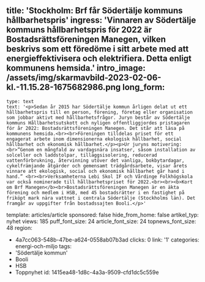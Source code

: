 title: 'Stockholm: Brf får Södertälje kommuns hållbarhetspris'
ingress: 'Vinnaren av Södertälje kommuns hållbarhetspris för 2022 är Bostadsrättsföreningen Manegen, vilken beskrivs som ett föredöme i sitt arbete med att energieffektivisera och elektrifiera. Detta enligt kommunens hemsida.'
intro_image: /assets/img/skarmavbild-2023-02-06-kl.-11.15.28-1675682986.png
long_form:
  -
    type: text
    text: '<p>Sedan år 2015 har Södertälje kommun årligen delat ut ett hållbarhetspris till en person, förening, företag eller organisation som jobbar aktivt med hållbarhetsfrågor. Juryn består av Södertälje kommuns Hållbarhetsutskott och nyligen offentliggjordes pristagaren för år 2022: Bostadsrättsföreningen Manegen. Det står att läsa på kommunens hemsida.<br><br>Föreningen tilldelas priset för ett engagerat arbete inom dimensionerna ekologisk hållbarhet, social hållbarhet och ekonomisk hållbarhet.</p><p>Ur juryns motivering:<br>”Genom en mångfald av vardagsnära insatser, såsom installation av solceller och laddstolpar, tilläggsisolering, reducerad vattenförbrukning, återvinning utöver det vanliga, bokbytardagar, cykelfrämjande åtgärder och gemensamt trädgårdsarbete, visar årets vinnare att ekologisk, social och ekonomisk hållbarhet går hand i hand.” <br><br>Verksamheterna Lebi Skol IF och Vårdinge Folkhögskola var också nominerade till hållbarhetspriset för 2022.<br><br><b>Kort om Brf Manegen</b><br>Bostadsrättsföreningen Manegen är en äkta förening och medlem i HSB, med 45 bostadsrätter i en fastighet på friköpt mark nära vattnet i centrala Södertälje (Stockholms län). Det framgår av uppgifter från bostadssajten Booli.</p>'
template: articles/article
sponsored: false
hide_from_home: false
artikel_typ: nyhet
views: 185
puff_font_size: 24
article_font_size: 24
topnews_font_size: 48
region:
  - 4a7cc063-548b-47be-a624-0558ab07b3ad
clicks: 0
link: '1'
categories: energi-och-miljo
tags:
  - 'Södertälje kommun'
  - Booli
  - HSB
  - Toppnyhet
id: 1415ea48-1d8c-4a3a-9509-cfd1dc5c559e
